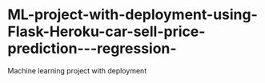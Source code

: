 # ML-project-with-deployment-using-Flask-Heroku-car-sell-price-prediction---regression-
Machine learning project with deployment
